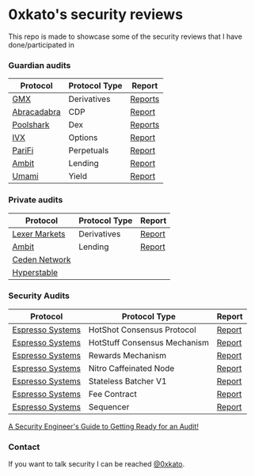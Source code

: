 # 0xkato's security reviews

This repo is made to showcase some of the security reviews that I have done/participated in

### Guardian audits

| Protocol | Protocol Type | Report |
| ---- |  ---------| ---------|
| [GMX](https://gmx.io/#/) | Derivatives | [Reports](Guardian/GMX)
| [Abracadabra](https://abracadabra.money/) | CDP | [Report](https://github.com/0xkato/Portfolio/blob/main/Guardian/11-14-2023_Abracadabra_GMXV2.pdf)
| [Poolshark](https://www.poolshark.fi/) | Dex | [Reports](Guardian/Poolshark)
| [IVX](https://www.ivx.fi/) | Options | [Report](https://github.com/0xkato/Portfolio/blob/main/Guardian/09-13-2023-IVX.pdf)
| [PariFi](https://parifi.org/) | Perpetuals | [Report](https://github.com/0xkato/Portfolio/blob/main/Guardian/09-03-2023-PariFi.pdf)
| [Ambit](https://ambit.finance/) | Lending | [Report](https://github.com/0xkato/Portfolio/blob/main/Guardian/2023-12-06_Ambit.pdf)
| [Umami](https://umami.finance/) | Yield | [Report](https://github.com/0xkato/Portfolio/blob/main/Guardian/2024-01-10_Umami.pdf)

### Private audits

| Protocol | Protocol Type | Report |
| ---- |  ---------| ---------|
| [Lexer Markets](https://www.lexer.markets/) | Derivatives | [Report](https://github.com/0xkato/Portfolio/blob/main/Solo/Security_Review_Lexer_Markets_Final_Report.pdf)
| [Ambit](https://ambit.finance/) | Lending | [Report](https://docs.ambit.finance/audits/0xweiss-feb24.pdf)
| [Ceden Network](https://ceden.network/) |  | 
| [Hyperstable](https://hyperstable.xyz/) |  | 


### Security Audits
| Protocol | Protocol Type | Report |
| ---- |  ---------| ---------|
| [Espresso Systems](https://www.espressosys.com/) | HotShot Consensus Protocol | [Report](https://github.com/0xkato/Portfolio/blob/main/Espresso/HotShot/EspressoHotshot2024.pdf)
| [Espresso Systems](https://www.espressosys.com/) | HotStuff Consensus Mechanism | [Report](https://github.com/0xkato/Portfolio/blob/main/Espresso/HotShot/EspressoHotstuff22025.pdf)
| [Espresso Systems](https://www.espressosys.com/) | Rewards Mechanism | [Report](https://github.com/0xkato/Portfolio/blob/main/Espresso/HotShot/Rewards2025.pdf)
| [Espresso Systems](https://www.espressosys.com/) | Nitro Caffeinated Node | [Report](https://github.com/0xkato/Portfolio/blob/main/Espresso/Integration/EspressoNitroCaffeinatedNode2025.pdf)
| [Espresso Systems](https://www.espressosys.com/) | Stateless Batcher V1 | [Report](https://github.com/0xkato/Portfolio/blob/main/Espresso/Integration/StatelessBatcherV12025.pdf)
| [Espresso Systems](https://www.espressosys.com/) | Fee Contract | [Report](https://github.com/0xkato/Portfolio/blob/main/Espresso/Sequencer/EspressoFeeContract2024.pdf)
| [Espresso Systems](https://www.espressosys.com/) | Sequencer | [Report](https://github.com/0xkato/Portfolio/blob/main/Espresso/Sequencer/EspressoSequencer2024.pdf)


[A Security Engineer's Guide to Getting Ready for an Audit!](https://www.0xkato.xyz/Get-ready-for-an-audit/)


### Contact

If you want to talk security I can be reached [@0xkato](http://twitter.com/0xkato).
